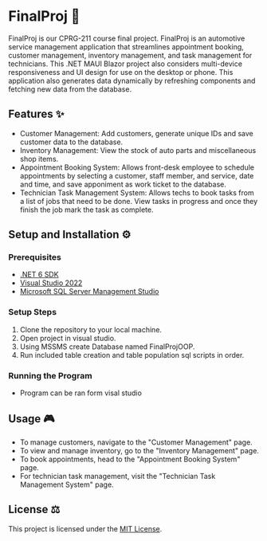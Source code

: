 # FinalProj 🚀

FinalProj is our CPRG-211 course final project.
FinalProj is an automotive service management application that streamlines appointment booking, customer management, inventory management, and task management for technicians.
This .NET MAUI Blazor project also considers multi-device responsiveness and UI design for use on the desktop or phone. 
This application also generates data dynamically by refreshing components and fetching new data from the database.

## Features ✨
- Customer Management: Add customers, generate unique IDs and save customer data to the database.
- Inventory Management: View the stock of auto parts and miscellaneous shop items.
- Appointment Booking System: Allows front-desk employee to schedule appointments by selecting a customer, staff member, and service, date and time, and save apponiment as work ticket to the database.
- Technician Task Management System: Allows techs to book tasks from a list of jobs that need to be done. View tasks in progress and once they finish the job mark the task as complete.

## Setup and Installation ⚙️
### Prerequisites
- [.NET 6 SDK](https://dotnet.microsoft.com/download/dotnet/6.0)
- [Visual Studio 2022](https://visualstudio.microsoft.com/downloads/)
- [Microsoft SQL Server Management Studio](https://learn.microsoft.com/en-us/sql/ssms/download-sql-server-management-studio-ssms?view=sql-server-ver16)

### Setup Steps
1. Clone the repository to your local machine.
2. Open project in visual studio.
3. Using MSSMS create Database named FinalProjOOP.
4. Run included table creation and table population sql scripts in order.

### Running the Program
- Program can be ran form visal studio

## Usage 🎮
- To manage customers, navigate to the "Customer Management" page.
- To view and manage inventory, go to the "Inventory Management" page.
- To book appointments, head to the "Appointment Booking System" page.
- For technician task management, visit the "Technician Task Management System" page.

## License ⚖️
This project is licensed under the [MIT License](https://choosealicense.com/licenses/mit/).
